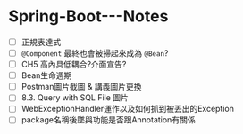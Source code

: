 # Spring-Boot---Notes
- [ ] 正規表達式
- [ ] `@Component` 最終也會被掃起來成為 `@Bean`?
- [ ] CH5 高內具低耦合?介面宣告?
- [ ] Bean生命週期
- [ ] Postman圖片截圖 & 講義圖片更換
- [ ] 8.3. Query with SQL File 圖片
- [ ] WebExceptionHandler運作以及如何抓到被丟出的Exception
- [ ] package名稱後墜與功能是否跟Annotation有關係

